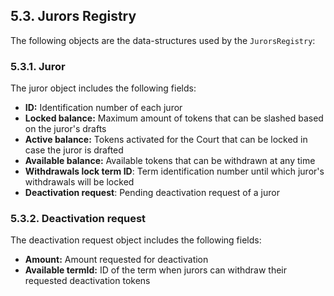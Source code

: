 ## 5.3. Jurors Registry

The following objects are the data-structures used by the `JurorsRegistry`:

### 5.3.1. Juror

The juror object includes the following fields:

- **ID:** Identification number of each juror
- **Locked balance:** Maximum amount of tokens that can be slashed based on the juror's drafts
- **Active balance:** Tokens activated for the Court that can be locked in case the juror is drafted
- **Available balance:** Available tokens that can be withdrawn at any time
- **Withdrawals lock term ID**: Term identification number until which juror's withdrawals will be locked
- **Deactivation request**: Pending deactivation request of a juror

### 5.3.2. Deactivation request

The deactivation request object includes the following fields:

- **Amount:** Amount requested for deactivation
- **Available termId:** ID of the term when jurors can withdraw their requested deactivation tokens

